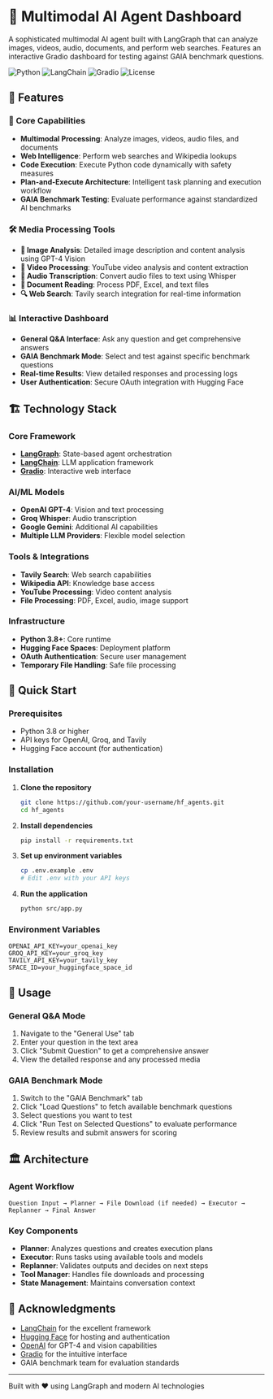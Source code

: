 # 🤖 Multimodal AI Agent Dashboard

A sophisticated multimodal AI agent built with LangGraph that can analyze images, videos, audio, documents, and perform web searches. Features an interactive Gradio dashboard for testing against GAIA benchmark questions.

![Python](https://img.shields.io/badge/Python-3.8+-blue.svg)
![LangChain](https://img.shields.io/badge/LangChain-Framework-green.svg)
![Gradio](https://img.shields.io/badge/Gradio-Dashboard-orange.svg)
![License](https://img.shields.io/badge/License-MIT-yellow.svg)

## 🌟 Features

### 🎯 Core Capabilities

- **Multimodal Processing**: Analyze images, videos, audio files, and documents
- **Web Intelligence**: Perform web searches and Wikipedia lookups
- **Code Execution**: Execute Python code dynamically with safety measures
- **Plan-and-Execute Architecture**: Intelligent task planning and execution workflow
- **GAIA Benchmark Testing**: Evaluate performance against standardized AI benchmarks

### 🛠️ Media Processing Tools

- **📸 Image Analysis**: Detailed image description and content analysis using GPT-4 Vision
- **🎥 Video Processing**: YouTube video analysis and content extraction
- **🎵 Audio Transcription**: Convert audio files to text using Whisper
- **📄 Document Reading**: Process PDF, Excel, and text files
- **🔍 Web Search**: Tavily search integration for real-time information

### 📊 Interactive Dashboard

- **General Q&A Interface**: Ask any question and get comprehensive answers
- **GAIA Benchmark Mode**: Select and test against specific benchmark questions
- **Real-time Results**: View detailed responses and processing logs
- **User Authentication**: Secure OAuth integration with Hugging Face

## 🏗️ Technology Stack

### **Core Framework**

- **[LangGraph](https://langchain-ai.github.io/langgraph/)**: State-based agent orchestration
- **[LangChain](https://langchain.com/)**: LLM application framework
- **[Gradio](https://gradio.app/)**: Interactive web interface

### **AI/ML Models**

- **OpenAI GPT-4**: Vision and text processing
- **Groq Whisper**: Audio transcription
- **Google Gemini**: Additional AI capabilities
- **Multiple LLM Providers**: Flexible model selection

### **Tools & Integrations**

- **Tavily Search**: Web search capabilities
- **Wikipedia API**: Knowledge base access
- **YouTube Processing**: Video content analysis
- **File Processing**: PDF, Excel, audio, image support

### **Infrastructure**

- **Python 3.8+**: Core runtime
- **Hugging Face Spaces**: Deployment platform
- **OAuth Authentication**: Secure user management
- **Temporary File Handling**: Safe file processing

## 🚀 Quick Start

### Prerequisites

- Python 3.8 or higher
- API keys for OpenAI, Groq, and Tavily
- Hugging Face account (for authentication)

### Installation

1. **Clone the repository**

   ```bash
   git clone https://github.com/your-username/hf_agents.git
   cd hf_agents
   ```

2. **Install dependencies**

   ```bash
   pip install -r requirements.txt
   ```

3. **Set up environment variables**

   ```bash
   cp .env.example .env
   # Edit .env with your API keys
   ```

4. **Run the application**
   ```bash
   python src/app.py
   ```

### Environment Variables

```env
OPENAI_API_KEY=your_openai_key
GROQ_API_KEY=your_groq_key
TAVILY_API_KEY=your_tavily_key
SPACE_ID=your_huggingface_space_id
```

## 🔧 Usage

### General Q&A Mode

1. Navigate to the "General Use" tab
2. Enter your question in the text area
3. Click "Submit Question" to get a comprehensive answer
4. View the detailed response and any processed media

### GAIA Benchmark Mode

1. Switch to the "GAIA Benchmark" tab
2. Click "Load Questions" to fetch available benchmark questions
3. Select questions you want to test
4. Click "Run Test on Selected Questions" to evaluate performance
5. Review results and submit answers for scoring

## 🏛️ Architecture

### Agent Workflow

```
Question Input → Planner → File Download (if needed) → Executor → Replanner → Final Answer
```

### Key Components

- **Planner**: Analyzes questions and creates execution plans
- **Executor**: Runs tasks using available tools and models
- **Replanner**: Validates outputs and decides on next steps
- **Tool Manager**: Handles file downloads and processing
- **State Management**: Maintains conversation context

## 🙏 Acknowledgments

- [LangChain](https://langchain.com/) for the excellent framework
- [Hugging Face](https://huggingface.co/) for hosting and authentication
- [OpenAI](https://openai.com/) for GPT-4 and vision capabilities
- [Gradio](https://gradio.app/) for the intuitive interface
- GAIA benchmark team for evaluation standards

---

Built with ❤️ using LangGraph and modern AI technologies
